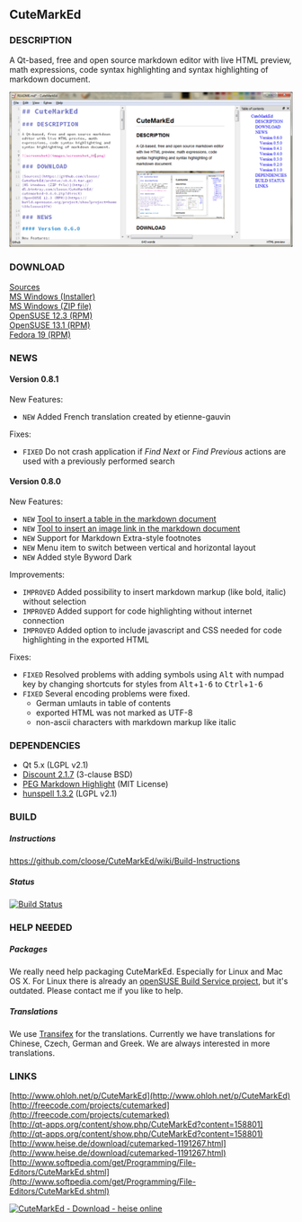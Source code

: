 ## CuteMarkEd

### DESCRIPTION

A Qt-based, free and open source markdown editor with live HTML preview, math expressions, code syntax highlighting and syntax highlighting of markdown document.

![screenshot](images/screenshot_06.png)

### DOWNLOAD

[Sources](https://github.com/cloose/CuteMarkEd/archive/v0.8.1.tar.gz)  
[MS Windows (Installer)](https://github.com/cloose/CuteMarkEd/releases/download/v0.8.1/cutemarked-0.8.1.msi)  
[MS Windows (ZIP file)](https://github.com/cloose/CuteMarkEd/releases/download/v0.8.1/cutemarked-0.8.1.zip)  
[OpenSUSE 12.3 (RPM)](https://build.opensuse.org/project/show?project=home%3Acloose1974)  
[OpenSUSE 13.1 (RPM)](https://build.opensuse.org/project/show?project=home%3Acloose1974)  
[Fedora 19 (RPM)](https://build.opensuse.org/project/show?project=home%3Acloose1974)  

### NEWS

#### Version 0.8.1

New Features:

* `NEW` Added French translation created by etienne-gauvin

Fixes:

* `FIXED` Do not crash application if *Find Next* or *Find Previous* actions are used with a previously performed search

#### Version 0.8.0

New Features:

* `NEW` [Tool to insert a table in the markdown document](http://www.christian-loose.de/wordpress/2013/10/cutemarked-v0-8-0-preview-table-tool/)
* `NEW` [Tool to insert an image link in the markdown document](http://www.christian-loose.de/wordpress/2013/11/cutemarked-v0-8-0-preview-image-tool/)
* `NEW` Support for Markdown Extra-style footnotes
* `NEW` Menu item to switch between vertical and horizontal layout
* `NEW` Added style Byword Dark

Improvements:

* `IMPROVED` Added possibility to insert markdown markup (like bold, italic) without selection
* `IMPROVED` Added support for code highlighting without internet connection
* `IMPROVED` Added option to include javascript and CSS needed for code highlighting in the exported HTML

Fixes:

* `FIXED` Resolved problems with adding symbols using <kbd>Alt</kbd> with numpad key by changing shortcuts for styles from <kbd>Alt</kbd>+<kbd>1-6</kbd> to  <kbd>Ctrl</kbd>+<kbd>1-6</kbd>
* `FIXED` Several encoding problems were fixed.
  * German umlauts in table of contents
  * exported HTML was not marked as UTF-8
  * non-ascii characters with markdown markup like italic


### DEPENDENCIES

* Qt 5.x (LGPL v2.1)
* [Discount 2.1.7](http://www.pell.portland.or.us/~orc/Code/discount/) (3-clause BSD)
* [PEG Markdown Highlight](http://hasseg.org/peg-markdown-highlight/) (MIT License)
* [hunspell 1.3.2](http://hunspell.sourceforge.net/) (LGPL v2.1)

### BUILD

##### Instructions

https://github.com/cloose/CuteMarkEd/wiki/Build-Instructions

##### Status

[![Build Status](https://travis-ci.org/cloose/CuteMarkEd.png)](https://travis-ci.org/cloose/CuteMarkEd)

### HELP NEEDED

##### Packages

We really need help packaging CuteMarkEd. Especially for Linux and Mac OS X. For Linux there is already an [openSUSE Build Service project](https://build.opensuse.org/package/show/home:cloose1974/CuteMarkEd), but it's outdated. Please contact me if you like to help.

##### Translations

We use [Transifex](https://www.transifex.com/projects/p/cutemarked) for the translations. Currently we have translations for Chinese, Czech, German and Greek. We are always interested in more translations.


### LINKS

[http://www.ohloh.net/p/CuteMarkEd](http://www.ohloh.net/p/CuteMarkEd)  
[http://freecode.com/projects/cutemarked](http://freecode.com/projects/cutemarked)  
[http://qt-apps.org/content/show.php/CuteMarkEd?content=158801](http://qt-apps.org/content/show.php/CuteMarkEd?content=158801)  
[http://www.heise.de/download/cutemarked-1191267.html](http://www.heise.de/download/cutemarked-1191267.html)  
[http://www.softpedia.com/get/Programming/File-Editors/CuteMarkEd.shtml](http://www.softpedia.com/get/Programming/File-Editors/CuteMarkEd.shtml)

[![CuteMarkEd - Download - heise online](http://www.heise.de/software/icons/download_logo1.png)](http://www.heise.de/download/cutemarked-1191267.html)